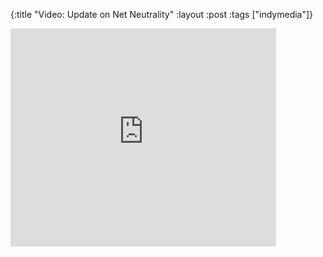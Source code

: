 {:title "Video: Update on Net Neutrality"
:layout :post
:tags  ["indymedia"]}

<iframe width="425" height="349" src="http://www.youtube.com/embed/noZojXrOJks" frameborder="0" allowfullscreen></iframe>